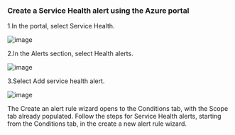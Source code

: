### Create a Service Health alert using the Azure portal

1.In the portal, select Service Health.

![image](https://github.com/OktaySavdi/Azure/assets/3519706/4778ad46-0202-4e0d-84c3-dfe5738be3ba)

2.In the Alerts section, select Health alerts.

![image](https://github.com/OktaySavdi/Azure/assets/3519706/7fe38a45-3730-48d5-b297-9be52871c601)

3.Select Add service health alert.

![image](https://github.com/OktaySavdi/Azure/assets/3519706/259ad1a2-1b27-4d62-b610-ce75cfe8312a)

The Create an alert rule wizard opens to the Conditions tab, with the Scope tab already populated. Follow the steps for Service Health alerts, starting from the Conditions tab, in the create a new alert rule wizard.
